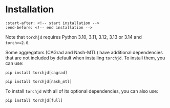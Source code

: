 # Installation

```{include} ../../README.md
:start-after: <!-- start installation -->
:end-before: <!-- end installation -->
```

Note that `torchjd` requires Python 3.10, 3.11, 3.12, 3.13 or 3.14 and `torch>=2.0`.

Some aggregators (CAGrad and Nash-MTL) have additional dependencies that are not included by default
when installing `torchjd`. To install them, you can use:
```
pip install torchjd[cagrad]
```
```
pip install torchjd[nash_mtl]
```

To install `torchjd` with all of its optional dependencies, you can also use:
```
pip install torchjd[full]
```
